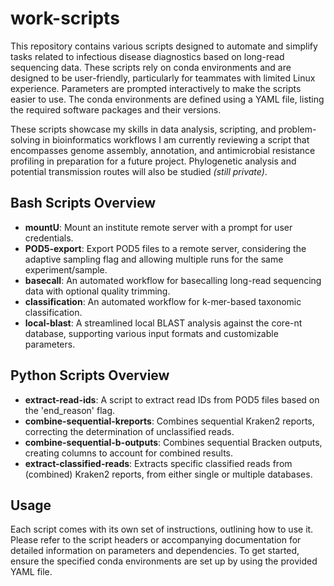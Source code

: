 # work-scripts

This repository contains various scripts designed to automate and simplify tasks related to infectious disease diagnostics based on long-read sequencing data.
These scripts rely on conda environments and are designed to be user-friendly, particularly for teammates with limited Linux experience. Parameters are prompted interactively to make the scripts easier to use. The conda environments are defined using a YAML file, listing the required software packages and their versions.

These scripts showcase my skills in data analysis, scripting, and problem-solving in bioinformatics workflows
I am currently reviewing a script that encompasses genome assembly, annotation, and antimicrobial resistance profiling in preparation for a future project. Phylogenetic analysis and potential transmission routes will also be studied *(still private)*.

## Bash Scripts Overview

- **mountU**: Mount an institute remote server with a prompt for user credentials.
- **POD5-export**: Export POD5 files to a remote server, considering the adaptive sampling flag and allowing multiple runs for the same experiment/sample.
- **basecall**: An automated workflow for basecalling long-read sequencing data with optional quality trimming.
- **classification**: An automated workflow for k-mer-based taxonomic classification.
- **local-blast**: A streamlined local BLAST analysis against the core-nt database, supporting various input formats and customizable parameters.

## Python Scripts Overview

- **extract-read-ids**: A script to extract read IDs from POD5 files based on the 'end_reason' flag.
- **combine-sequential-kreports**: Combines sequential Kraken2 reports, correcting the determination of unclassified reads.
- **combine-sequential-b-outputs**: Combines sequential Bracken outputs, creating columns to account for combined results.
- **extract-classified-reads**: Extracts specific classified reads from (combined) Kraken2 reports, from either single or multiple databases.

## Usage

Each script comes with its own set of instructions, outlining how to use it.
Please refer to the script headers or accompanying documentation for detailed information on parameters and dependencies.
To get started, ensure the specified conda environments are set up by using the provided YAML file.
